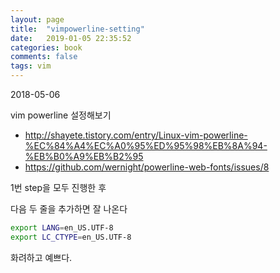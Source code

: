 ```yaml
---
layout: page
title:  "vimpowerline-setting"
date:   2019-01-05 22:35:52
categories: book
comments: false
tags: vim
---
```


2018-05-06

vim powerline 설정해보기

* http://shayete.tistory.com/entry/Linux-vim-powerline-%EC%84%A4%EC%A0%95%ED%95%98%EB%8A%94-%EB%B0%A9%EB%B2%95
* https://github.com/wernight/powerline-web-fonts/issues/8 


1번 step을 모두 진행한 후


다음 두 줄을 추가하면 잘 나온다

``` sh
export LANG=en_US.UTF-8
export LC_CTYPE=en_US.UTF-8
```

화려하고 예쁘다.

